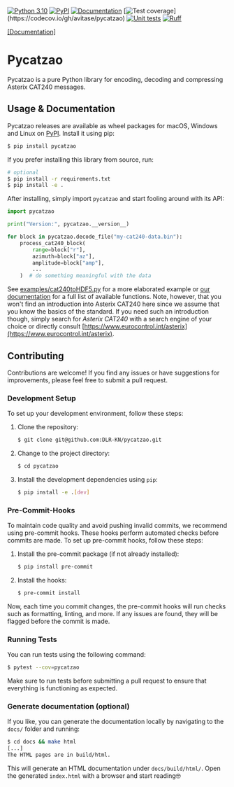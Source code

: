 [![Python 3.10](https://img.shields.io/badge/python-3.10-blue.svg)](https://www.python.org/downloads/release/python-3100/)
[![PyPI](https://img.shields.io/pypi/v/pycatzao)](https://pypi.org/project/pycatzao/)
[![Documentation](https://github.com/DLR-KN/pycatzao/actions/workflows/deploy_docs.yml/badge.svg)](https://DLR-KN.github.io/pycatzao/)
[![Test coverage](https://codecov.io/gh/avitase/pycatzao/graph/badge.svg?token=???)](https://codecov.io/gh/avitase/pycatzao)
[![Unit tests](https://github.com/DLR-KN/pycatzao/actions/workflows/run_tests.yml/badge.svg)](https://codecov.io/gh/avitase/pycatzao)
[![Ruff](https://img.shields.io/endpoint?url=https://raw.githubusercontent.com/astral-sh/ruff/main/assets/badge/v2.json)](https://github.com/astral-sh/ruff)

[[Documentation]](https://DLR-KN.github.io/pycatzao/)

# Pycatzao

Pycatzao is a pure Python library for encoding, decoding and compressing Asterix CAT240 messages.

## Usage & Documentation

Pycatzao releases are available as wheel packages for macOS, Windows and Linux on [PyPI](https://pypi.org/project/pycatzao/).
Install it using pip:
```bash
$ pip install pycatzao
```

If you prefer installing this library from source, run:
```bash
# optional
$ pip install -r requirements.txt
$ pip install -e .
```

After installing, simply import `pycatzao` and start fooling around with its API:

```python
import pycatzao

print("Version:", pycatzao.__version__)

for block in pycatzao.decode_file("my-cat240-data.bin"):
    process_cat240_block(
        range=block["r"],
        azimuth=block["az"],
        amplitude=block["amp"],
        ...
    )  # do something meaningful with the data
```

See [examples/cat240toHDF5.py](https://github.com/DLR-KN/pycatzao/blob/main/examples/cat240toHDF5.py) for a more elaborated example or [our documentation](https://DLR-KN.github.io/pycatzao) for a full list of available functions. Note, however, that you won't find an introduction into Asterix CAT240 here since we assume that you know the basics of the standard. If you need such an introduction though, simply search for _Asterix CAT240_ with a search engine of your choice or directly consult [https://www.eurocontrol.int/asterix](https://www.eurocontrol.int/asterix).

## Contributing

Contributions are welcome! If you find any issues or have suggestions for improvements, please feel free to submit a pull request.

### Development Setup
To set up your development environment, follow these steps:

1. Clone the repository:
   ```bash
   $ git clone git@github.com:DLR-KN/pycatzao.git
   ```

2. Change to the project directory:
   ```bash
   $ cd pycatzao
   ```

3. Install the development dependencies using `pip`:
   ```bash
   $ pip install -e .[dev]
   ```

### Pre-Commit-Hooks
To maintain code quality and avoid pushing invalid commits, we recommend using pre-commit hooks. These hooks perform automated checks before commits are made. To set up pre-commit hooks, follow these steps:

1. Install the pre-commit package (if not already installed):
   ```bash
   $ pip install pre-commit
   ```

2. Install the hooks:
   ```bash
   $ pre-commit install
   ```

Now, each time you commit changes, the pre-commit hooks will run checks such as formatting, linting, and more. If any issues are found, they will be flagged before the commit is made.

### Running Tests
You can run tests using the following command:
```bash
$ pytest --cov=pycatzao
```

Make sure to run tests before submitting a pull request to ensure that everything is functioning as expected.

### Generate documentation (optional)
If you like, you can generate the documentation locally by navigating to the `docs/` folder and running:
```bash
$ cd docs && make html
[...]
The HTML pages are in build/html.
```
This will generate an HTML documentation under `docs/build/html/`. Open the generated `index.html` with a browser and start reading🤓 
